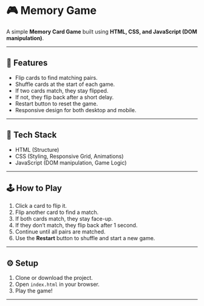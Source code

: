 # 🎮 Memory Game

A simple **Memory Card Game** built using **HTML, CSS, and JavaScript (DOM manipulation)**.

---

## 📌 Features
- Flip cards to find matching pairs.
- Shuffle cards at the start of each game.
- If two cards match, they stay flipped.
- If not, they flip back after a short delay.
- Restart button to reset the game.
- Responsive design for both desktop and mobile.

---

## 🚀 Tech Stack
- HTML (Structure)
- CSS (Styling, Responsive Grid, Animations)
- JavaScript (DOM manipulation, Game Logic)

---

## 🕹 How to Play
1. Click a card to flip it.
2. Flip another card to find a match.
3. If both cards match, they stay face-up.
4. If they don’t match, they flip back after 1 second.
5. Continue until all pairs are matched.
6. Use the **Restart** button to shuffle and start a new game.

---

## ⚙️ Setup
1. Clone or download the project.
2. Open `index.html` in your browser.
3. Play the game!

---
